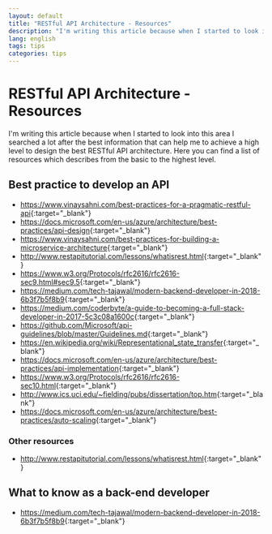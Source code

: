 ```yaml
---
layout: default
title: "RESTful API Architecture - Resources"
description: "I'm writing this article because when I started to look into this area I searched a lot after the best information that can help me to achieve a high level to design the best RESTful API architecture."
lang: english
tags: tips
categories: tips
---
```


# RESTful API Architecture - Resources

I'm writing this article because when I started to look into this area I searched a lot after the best information that can help me to achieve a high level to design the best RESTful API architecture.
Here you can find a list of resources which describes from the basic to the highest level.

## Best practice to develop an API

- <https://www.vinaysahni.com/best-practices-for-a-pragmatic-restful-api>{:target="_blank"}
- <https://docs.microsoft.com/en-us/azure/architecture/best-practices/api-design>{:target="_blank"}
- <https://www.vinaysahni.com/best-practices-for-building-a-microservice-architecture>{:target="_blank"}
- <http://www.restapitutorial.com/lessons/whatisrest.html>{:target="_blank"}
- <https://www.w3.org/Protocols/rfc2616/rfc2616-sec9.html#sec9.5>{:target="_blank"}
- <https://medium.com/tech-tajawal/modern-backend-developer-in-2018-6b3f7b5f8b9>{:target="_blank"}
- <https://medium.com/coderbyte/a-guide-to-becoming-a-full-stack-developer-in-2017-5c3c08a1600c>{:target="_blank"}
- <https://github.com/Microsoft/api-guidelines/blob/master/Guidelines.md>{:target="_blank"}
- <https://en.wikipedia.org/wiki/Representational_state_transfer>{:target="_blank"}
- <https://docs.microsoft.com/en-us/azure/architecture/best-practices/api-implementation>{:target="_blank"}
- <https://www.w3.org/Protocols/rfc2616/rfc2616-sec10.html>{:target="_blank"}
- <http://www.ics.uci.edu/~fielding/pubs/dissertation/top.htm>{:target="_blank"}
- <https://docs.microsoft.com/en-us/azure/architecture/best-practices/auto-scaling>{:target="_blank"}


### Other resources

- <http://www.restapitutorial.com/lessons/whatisrest.html>{:target="_blank"}

## What to know as a back-end developer

- <https://medium.com/tech-tajawal/modern-backend-developer-in-2018-6b3f7b5f8b9>{:target="_blank"}
